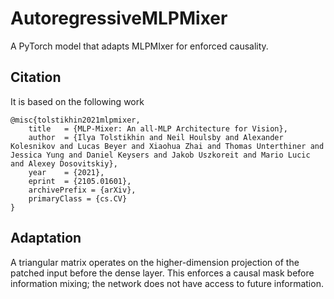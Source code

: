 # AutoregressiveMLPMixer

A PyTorch model that adapts MLPMIxer for enforced causality.


## Citation

It is based on the following work

```
@misc{tolstikhin2021mlpmixer,
    title   = {MLP-Mixer: An all-MLP Architecture for Vision},
    author  = {Ilya Tolstikhin and Neil Houlsby and Alexander Kolesnikov and Lucas Beyer and Xiaohua Zhai and Thomas Unterthiner and Jessica Yung and Daniel Keysers and Jakob Uszkoreit and Mario Lucic and Alexey Dosovitskiy},
    year    = {2021},
    eprint  = {2105.01601},
    archivePrefix = {arXiv},
    primaryClass = {cs.CV}
}
```


## Adaptation

A triangular matrix operates on the higher-dimension projection of the patched input before the dense layer. This enforces a causal mask before information mixing; the network does not have access to future information.


